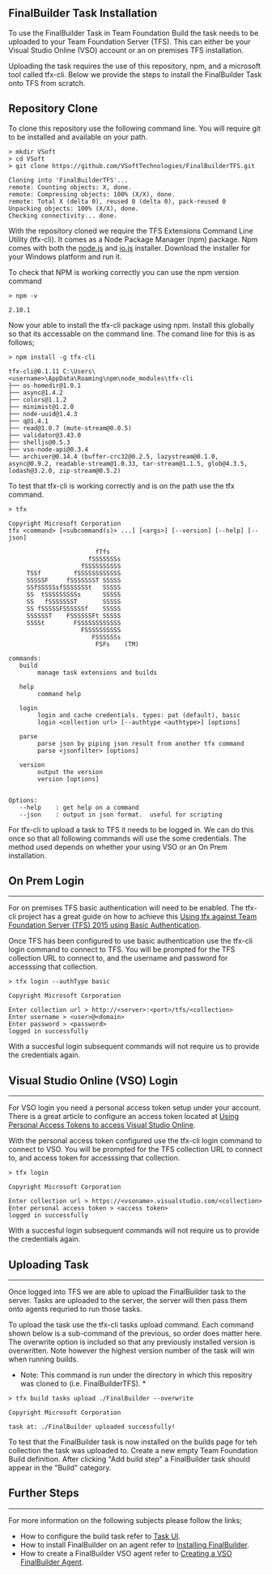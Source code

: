 ﻿FinalBuilder Task Installation
----------------------

To use the FinalBuilder Task in Team Foundation Build the task needs to be uploaded to your Team Foundation Server (TFS). This can either be your Visual Studio Online (VSO) account or an on premises TFS installation. 

Uploading the task requires the use of this repository, npm, and a microsoft tool called tfx-cli. Below we provide the steps to install the FinalBuilder Task onto TFS from scratch.   

## Repository Clone

To clone this repository use the following command line. You will require git to be installed and available on your path. 

```
> mkdir VSoft
> cd VSoft
> git clone https://github.com/VSoftTechnologies/FinalBuilderTFS.git

Cloning into 'FinalBuilderTFS'...
remote: Counting objects: X, done.
remote: Compressing objects: 100% (X/X), done.
remote: Total X (delta 0), reused 0 (delta 0), pack-reused 0
Unpacking objects: 100% (X/X), done.
Checking connectivity... done.
```

With the repository cloned we require the TFS Extensions Command Line Utility (tfx-cli). It comes as a Node Package Manager (npm) package. Npm comes with both the [node.js](https://nodejs.org/en/download/) and [io.js](https://iojs.org/en/) installer. Download the installer for your Windows platform and run it. 

To check that NPM is working correctly you can use the npm version command

```
> npm -v

2.10.1
```

Now your able to install the tfx-cli package using npm. Install this globally so that its accessable on the command line. The comand line for this is as follows;

```
> npm install -g tfx-cli

tfx-cli@0.1.11 C:\Users\<username>\AppData\Roaming\npm\node_modules\tfx-cli
├── os-homedir@1.0.1
├── async@1.4.2
├── colors@1.1.2
├── minimist@1.2.0
├── node-uuid@1.4.3
├── q@1.4.1
├── read@1.0.7 (mute-stream@0.0.5)
├── validator@3.43.0
├── shelljs@0.5.3
├── vso-node-api@0.3.4
└── archiver@0.14.4 (buffer-crc32@0.2.5, lazystream@0.1.0, async@0.9.2, readable-stream@1.0.33, tar-stream@1.1.5, glob@4.3.5, lodash@3.2.0, zip-stream@0.5.2)
```

To test that tfx-cli is working correctly and is on the path use the tfx command. 

```
> tfx

Copyright Microsoft Corporation
tfx <command> [<subcommand(s)> ...] [<args>] [--version] [--help] [--json]

                        fTfs
                      fSSSSSSSs
                    fSSSSSSSSSS
     TSSf         fSSSSSSSSSSSS
     SSSSSF     fSSSSSSST SSSSS
     SSfSSSSSsfSSSSSSSt   SSSSS
     SS  tSSSSSSSSSs      SSSSS
     SS   fSSSSSSST       SSSSS
     SS fSSSSSFSSSSSSf    SSSSS
     SSSSSST    FSSSSSSFt SSSSS
     SSSSt        FSSSSSSSSSSSS
                    FSSSSSSSSSS
                       FSSSSSSs
                        FSFs    (TM)

commands:
   build
        manage task extensions and builds

   help
        command help

   login
        login and cache credentials. types: pat (default), basic
        login <collection url> [--authtype <authtype>] [options]

   parse
        parse json by piping json result from another tfx command
        parse <jsonfilter> [options]

   version
        output the version
        version [options]


Options:
   --help    : get help on a command
   --json    : output in json format.  useful for scripting
```

For tfx-cli to upload a task to TFS it needs to be logged in. We can do this once so that all following commands will use the some credentials. The method used depends on whether your using VSO or an On Prem installation. 

## On Prem Login
----------------------

For on premises TFS basic authentication will need to be enabled. The tfx-cli project has a great guide on how to achieve this [Using tfx against Team Foundation Server (TFS) 2015 using Basic Authentication](https://github.com/Microsoft/tfs-cli/blob/master/docs/configureBasicAuth.md).

Once TFS has been configured to use basic authentication use the tfx-cli login command to connect to TFS. You will be prompted for the TFS collection URL to connect to, and the username and password for accesssing that collection. 

```
> tfx login --authType basic

Copyright Microsoft Corporation

Enter collection url > http://<server>:<port>/tfs/<collection>
Enter username > <user>@<domain>
Enter password > <password>
logged in successfully
```

With a succesful login subsequent commands will not require us to provide the credentials again. 

## Visual Studio Online (VSO) Login
----------------------

For VSO login you need a personal access token setup under your account. There is a great article to configure an access token located at [Using Personal Access Tokens to access Visual Studio Online](http://roadtoalm.com/2015/07/22/using-personal-access-tokens-to-access-visual-studio-online/).

With the personal access token configured use the tfx-cli login command to connect to VSO. You will be prompted for the TFS collection URL to connect to, and access token for accesssing that collection.

```
> tfx login

Copyright Microsoft Corporation

Enter collection url > https://<vsoname>.visualstudio.com/<collection>
Enter personal access token > <access token>
logged in successfully
```

With a succesful login subsequent commands will not require us to provide the credentials again. 

## Uploading Task
----------------------

Once logged into TFS we are able to upload the FinalBuilder task to the server. Tasks are uploaded to the server, the server will then pass them onto agents requried to run those tasks. 

To upload the task use the tfx-cli tasks upload command. Each command shown below is a sub-command of the previous, so order does matter here. The overwrite option is included so that any previously installed version is overwritten. Note however the highest version number of the task will win when running builds.

* Note: This command is run under the directory in which this repositry was cloned to (i.e. FinalBuilderTFS). *  

```
> tfx build tasks upload ./FinalBuilder --overwrite

Copyright Microsoft Corporation

task at: ./FinalBuilder uploaded successfully!
```

To test that the FinalBuilder task is now installed on the builds page for teh collection the task was uploaded to. Create a new empty Team Foundation Build definition. After clicking "Add build step" a FinalBuilder task should appear in the "Build" category. 


## Further Steps
----------------------

For more information on the following subjects please follow the links;

* How to configure the build task refer to [Task UI](https://github.com/VSoftTechnologies/FinalBuilderTFS/blob/master/docs/TaskUI.md).
* How to install FinalBuilder on an agent refer to [Installing FinalBuilder](https://github.com/VSoftTechnologies/FinalBuilderTFS/blob/master/docs/InstallingFinalBuilder.md).
* How to create a FinalBuilder VSO agent refer to [Creating a VSO FinalBuilder Agent](https://github.com/VSoftTechnologies/FinalBuilderTFS/blob/master/docs/FinalBuilderVSOAgent.md).
